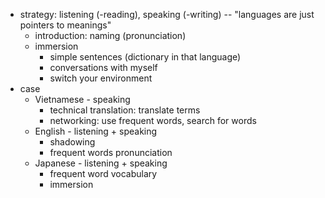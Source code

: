 - strategy: listening (-reading), speaking (-writing) -- "languages are just pointers to meanings"
	- introduction: naming (pronunciation)
	- immersion
		- simple sentences (dictionary in that language)
		- conversations with myself
		- switch your environment
- case
	- Vietnamese - speaking
		- technical translation: translate terms
		- networking: use frequent words, search for words
	- English - listening + speaking
		- shadowing
		- frequent words pronunciation
	- Japanese - listening + speaking
		- frequent word vocabulary
		- immersion